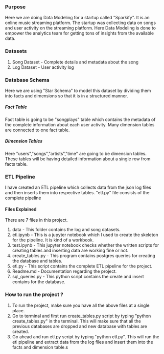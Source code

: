 ### Purpose 
Here we are doing Data Modeling for a startup called "Sparkify". It is an online music streaming platform. The startup was collecting data on songs and user activity on the streaming platform. Here Data Modeling is done to empower the analytics team for getting tons of insights from the available data.

### Datasets
1. Song Dataset - Complete details and metadata about the song
2. Log Dataset - User activity log

### Database Schema 
Here we are using "Star Schema" to model this dataset by dividing them into facts and dimensions so that it is in a structured manner. 
##### Fact Table
Fact table is going to be "songplays" table which contains the metadata of the complete information about each user activity. Many dimension tables are connected to one fact table.
##### Dimension Tables
Here "users","songs","artists","time" are going to be dimension tables. These tables will be having detailed information about a single row from facts table.
### ETL Pipeline
I have created an ETL pipeline which collects data from the json log files and then inserts them into respective tables. "etl.py" file consists of the complete pipeline
#### Files Explained
There are 7 files in this project. 
1. data - This folder contains the log and song datasets.
2. etl.ipynb - This is a jupyter notebook which I used to create the skeleton for the pipeline. It is kind of a workbook.
3. test.ipynb - This jupyter notebook checks whether the written scripts for creating tables and inserting data are working fine or not.
4. create_tables.py - This program contains postgres queries for creating the database and tables.
5. etl.py - This script contains the complete ETL pipeline for the project.
6. Readme.md - Documentation regarding the project.
7. sql_queries.py - This python script contains the create and insert contains for the database.

### How to run the project ?
1. To run the project, make sure you have all the above files at a single place.
2. Go to terminal and first run create_tables.py script by typing "python create_tables.py" in the terminal. This will make sure that all the previous databases are dropped and new database with tables are created.
3. Go ahead and run etl.py script by typing "python etl.py". This will run the etl pipeline and extract data from the log files and insert them into the facts and dimension table.s
